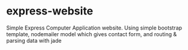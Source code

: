 # express-website
Simple Express Computer Application website. Using simple bootstrap template, nodemailer model which gives contact form, and routing &amp; parsing data with jade

